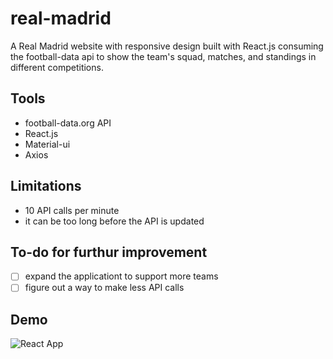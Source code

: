 # real-madrid

A Real Madrid website with responsive design built with React.js consuming the football-data api to show the team's squad, matches, and standings in different competitions.

## Tools
* football-data.org API
* React.js
* Material-ui
* Axios

## Limitations
* 10 API calls per minute
* it can be too long before the API is updated

## To-do for furthur improvement
- [ ] expand the applicationt to support more teams
- [ ] figure out a way to make less API calls

## Demo

 ![React App](https://user-images.githubusercontent.com/17656625/131746817-2c4e426c-da0e-4bef-a28a-ccfa918e8f6a.gif)

